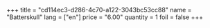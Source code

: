 +++
title = "cd114ec3-d286-4c70-a122-3043bc53cc88"
name = "Batterskull"
lang = ["en"]
price = "6.00"
quantity = 1
foil = false
+++
